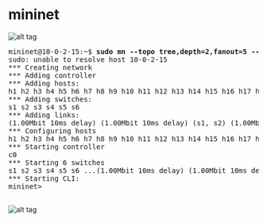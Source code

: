 # mininet

![alt tag](https://github.com/syaifulahdan/mininet/blob/master/_20160326_015804.png)

<pre>
mininet@10-0-2-15:~$ <b>sudo mn --topo tree,depth=2,fanout=5 --controller=remote,ip=10.0.2.15,port=6633 --switch ovsk,protocols=openflow13, --link tc,bw=1,delay=10ms</b>
sudo: unable to resolve host 10-0-2-15
*** Creating network
*** Adding controller
*** Adding hosts:
h1 h2 h3 h4 h5 h6 h7 h8 h9 h10 h11 h12 h13 h14 h15 h16 h17 h18 h19 h20 h21 h22 h23 h24 h25 
*** Adding switches:
s1 s2 s3 s4 s5 s6 
*** Adding links:
(1.00Mbit 10ms delay) (1.00Mbit 10ms delay) (s1, s2) (1.00Mbit 10ms delay) (1.00Mbit 10ms delay) (s1, s3) (1.00Mbit 10ms delay) (1.00Mbit 10ms delay) (s1, s4) (1.00Mbit 10ms delay) (1.00Mbit 10ms delay) (s1, s5) (1.00Mbit 10ms delay) (1.00Mbit 10ms delay) (s1, s6) (1.00Mbit 10ms delay) (1.00Mbit 10ms delay) (s2, h1) (1.00Mbit 10ms delay) (1.00Mbit 10ms delay) (s2, h2) (1.00Mbit 10ms delay) (1.00Mbit 10ms delay) (s2, h3) (1.00Mbit 10ms delay) (1.00Mbit 10ms delay) (s2, h4) (1.00Mbit 10ms delay) (1.00Mbit 10ms delay) (s2, h5) (1.00Mbit 10ms delay) (1.00Mbit 10ms delay) (s3, h6) (1.00Mbit 10ms delay) (1.00Mbit 10ms delay) (s3, h7) (1.00Mbit 10ms delay) (1.00Mbit 10ms delay) (s3, h8) (1.00Mbit 10ms delay) (1.00Mbit 10ms delay) (s3, h9) (1.00Mbit 10ms delay) (1.00Mbit 10ms delay) (s3, h10) (1.00Mbit 10ms delay) (1.00Mbit 10ms delay) (s4, h11) (1.00Mbit 10ms delay) (1.00Mbit 10ms delay) (s4, h12) (1.00Mbit 10ms delay) (1.00Mbit 10ms delay) (s4, h13) (1.00Mbit 10ms delay) (1.00Mbit 10ms delay) (s4, h14) (1.00Mbit 10ms delay) (1.00Mbit 10ms delay) (s4, h15) (1.00Mbit 10ms delay) (1.00Mbit 10ms delay) (s5, h16) (1.00Mbit 10ms delay) (1.00Mbit 10ms delay) (s5, h17) (1.00Mbit 10ms delay) (1.00Mbit 10ms delay) (s5, h18) (1.00Mbit 10ms delay) (1.00Mbit 10ms delay) (s5, h19) (1.00Mbit 10ms delay) (1.00Mbit 10ms delay) (s5, h20) (1.00Mbit 10ms delay) (1.00Mbit 10ms delay) (s6, h21) (1.00Mbit 10ms delay) (1.00Mbit 10ms delay) (s6, h22) (1.00Mbit 10ms delay) (1.00Mbit 10ms delay) (s6, h23) (1.00Mbit 10ms delay) (1.00Mbit 10ms delay) (s6, h24) (1.00Mbit 10ms delay) (1.00Mbit 10ms delay) (s6, h25) 
*** Configuring hosts
h1 h2 h3 h4 h5 h6 h7 h8 h9 h10 h11 h12 h13 h14 h15 h16 h17 h18 h19 h20 h21 h22 h23 h24 h25 
*** Starting controller
c0 
*** Starting 6 switches
s1 s2 s3 s4 s5 s6 ...(1.00Mbit 10ms delay) (1.00Mbit 10ms delay) (1.00Mbit 10ms delay) (1.00Mbit 10ms delay) (1.00Mbit 10ms delay) (1.00Mbit 10ms delay) (1.00Mbit 10ms delay) (1.00Mbit 10ms delay) (1.00Mbit 10ms delay) (1.00Mbit 10ms delay) (1.00Mbit 10ms delay) (1.00Mbit 10ms delay) (1.00Mbit 10ms delay) (1.00Mbit 10ms delay) (1.00Mbit 10ms delay) (1.00Mbit 10ms delay) (1.00Mbit 10ms delay) (1.00Mbit 10ms delay) (1.00Mbit 10ms delay) (1.00Mbit 10ms delay) (1.00Mbit 10ms delay) (1.00Mbit 10ms delay) (1.00Mbit 10ms delay) (1.00Mbit 10ms delay) (1.00Mbit 10ms delay) (1.00Mbit 10ms delay) (1.00Mbit 10ms delay) (1.00Mbit 10ms delay) (1.00Mbit 10ms delay) (1.00Mbit 10ms delay) (1.00Mbit 10ms delay) (1.00Mbit 10ms delay) (1.00Mbit 10ms delay) (1.00Mbit 10ms delay) (1.00Mbit 10ms delay) 
*** Starting CLI:
mininet> 

</pre>
![alt tag](https://github.com/syaifulahdan/mininet/blob/master/Screenshot%20from%202016-03-26%2000:12:05.png)
